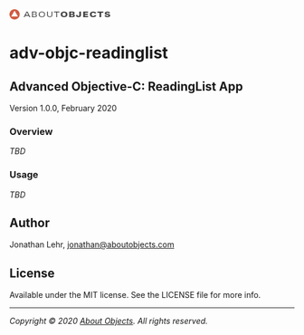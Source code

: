 <div>
<a href="https://www.aboutobjects.com"><img src="ao-logo.png" height=18 style="height: 18px;"/></a>
</div>

# adv-objc-readinglist

## Advanced Objective-C: ReadingList App

Version 1.0.0, February 2020


### Overview

*TBD*

### Usage

*TBD*

## Author

Jonathan Lehr, jonathan@aboutobjects.com

## License

Available under the MIT license. See the LICENSE file for more info.

___

_Copyright &copy; 2020 [About Objects](https://www.aboutobjects.com). All rights reserved._

